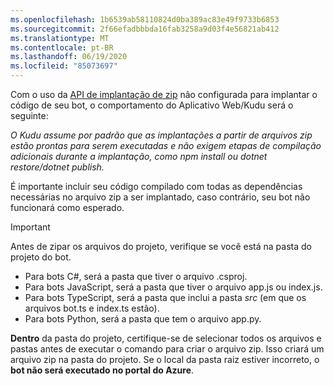 ```yaml
---
ms.openlocfilehash: 1b6539ab58110824d0ba389ac83e49f9733b6853
ms.sourcegitcommit: 2f66efadbbbda16fab3258a9d03f4e56821ab412
ms.translationtype: MT
ms.contentlocale: pt-BR
ms.lasthandoff: 06/19/2020
ms.locfileid: "85073697"
---
```

Com o uso da [API de implantação de zip](https://github.com/projectkudu/kudu/wiki/Deploying-from-a-zip-file-or-url) não configurada para implantar o código de seu bot, o comportamento do Aplicativo Web/Kudu será o seguinte:

_O Kudu assume por padrão que as implantações a partir de arquivos zip estão prontas para serem executadas e não exigem etapas de compilação adicionais durante a implantação, como npm install ou dotnet restore/dotnet publish._

É importante incluir seu código compilado com todas as dependências necessárias no arquivo zip a ser implantado, caso contrário, seu bot não funcionará como esperado.

> [!IMPORTANT]
> Antes de zipar os arquivos do projeto, verifique se você está na pasta do projeto do bot.
> - Para bots C#, será a pasta que tiver o arquivo .csproj.
> - Para bots JavaScript, será a pasta que tiver o arquivo app.js ou index.js.
> - Para bots TypeScript, será a pasta que inclui a pasta _src_ (em que os arquivos bot.ts e index.ts estão).
> - Para bots Python, será a pasta que tem o arquivo app.py.
> 
> **Dentro** da pasta do projeto, certifique-se de selecionar todos os arquivos e pastas antes de executar o comando para criar o arquivo zip. Isso criará um arquivo zip na pasta do projeto. Se o local da pasta raiz estiver incorreto, o **bot não será executado no portal do Azure**.